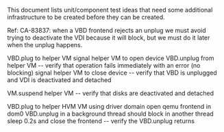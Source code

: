 
This document lists unit/component test ideas that need some additional
infrastructure to be created before they can be created.

Ref: CA-83837: when a VBD frontend rejects an unplug we must avoid trying
to deactivate the VDI because it will block, but we must do it later when
the unplug happens.

VBD.plug to helper VM
  signal helper VM to open device
VBD.unplug from helper VM
-- verify that operation fails immediately with an error (no blocking)
  signal helper VM to close device
-- verify that VBD is unplugged and VDI is deactivated and detached

VM.suspend helper VM
-- verify that disks are deactivated and detached

VBD.plug to helper HVM VM using driver domain
open qemu frontend in dom0
VBD.unplug in a background thread should block
in another thread sleep 0.2s and close the frontend
-- verify the VBD.unplug returns
